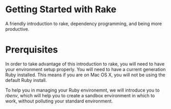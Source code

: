 Getting Started with Rake
=========================

A friendly introduction to rake, dependency programming, and being more productive.

Prerquisites
============
In order to take advantage of this introduction to rake, you will need to have your environment setup properly. You will need to have a current generation Ruby installed. This means if you are on Mac OS X, you will not be using the default Ruby install.

To help you in managing your Ruby environemnt, we will introduce you to _rbenv_, which will help you to create a sandbox environment in which to work, without polluting your standard environment.

